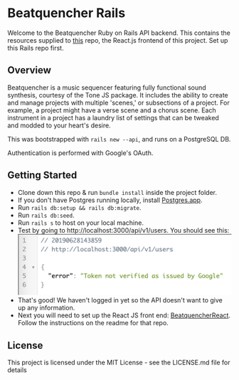 # Beatquencher Rails
Welcome to the Beatquencher Ruby on Rails API backend. This contains the resources supplied to [this](https://github.com/wardou2/BeatquencherReact "Beatquencher React") repo, the React.js frontend of this project. Set up this Rails repo first.

## Overview
Beatquencher is a music sequencer featuring fully functional sound synthesis, courtesy of the Tone JS package. It includes the ability to create and manage projects with multiple 'scenes,' or subsections of a project. For example, a project might have a verse scene and a chorus scene. Each instrument in a project has a laundry list of settings that can be tweaked and modded to your heart's desire.

This was bootstrapped with `rails new --api`, and runs on a PostgreSQL DB.

Authentication is performed with Google's OAuth.

## Getting Started
* Clone down this repo & run `bundle install` inside the project folder.
* If you don't have Postgres running locally, install [Postgres.app](https://postgresapp.com/downloads.html).
* Run `rails db:setup && rails db:migrate`.
* Run `rails db:seed`.
* Run `rails s` to host on your local machine.
* Test by going to http://localhost:3000/api/v1/users. You should see this:
![API result declaring user not logged in](https://raw.githubusercontent.com/wardou2/BeatquencherRails/master/images/users_api_not_loggedin.png)
* That's good! We haven't logged in yet so the API doesn't want to give up any information.
* Next you will need to set up the React JS front end: [BeatquencherReact](https://github.com/wardou2/BeatquencherReact "Beatquencher React"). Follow the instructions on the readme for that repo.

## License
This project is licensed under the MIT License - see the LICENSE.md file for details
